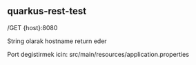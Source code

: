 ## quarkus-rest-test
/GET {host}:8080

String olarak hostname return eder

Port degistirmek icin: src/main/resources/application.properties